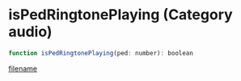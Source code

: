# isPedRingtonePlaying (Category audio)

```js
function isPedRingtonePlaying(ped: number): boolean
```

[filename](isPedRingtonePlaying_m.md ':include')